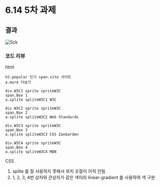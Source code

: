 # 6.14 5차 과제

## 결과
![5ck](https://github.com/qwe11qwe/Home-work/assets/134567486/7a2414ab-58f6-4bbe-950f-d80da46474fa)

### 코드 리뷰
html

```
h2.popular 인기 span.site 사이트
a.more 더보기

div.W3C1 sprite spriteW3C
span.Box 1
a.splite spliteW3C1 W3C

div.W3C2 sprite spriteW3C
span.Box 2
a.splite spliteW3C2 Web Standards

div.W3C3 sprite spriteW3C
span.Box 3
a.splite spliteW3C3 CSS ZanGarden

div.W3C4 sprite spriteW3C
span.Box 4
a.splite spliteW3C4 MDN
```

CSS

  1. splite 를 잘 사용하지 못해서 위치 조절이 아직 안됨
  2. 1, 2, 3, 4번 상자와 큰상자가 같은 색이라 linear-gradient 를 사용하여 색 구분
